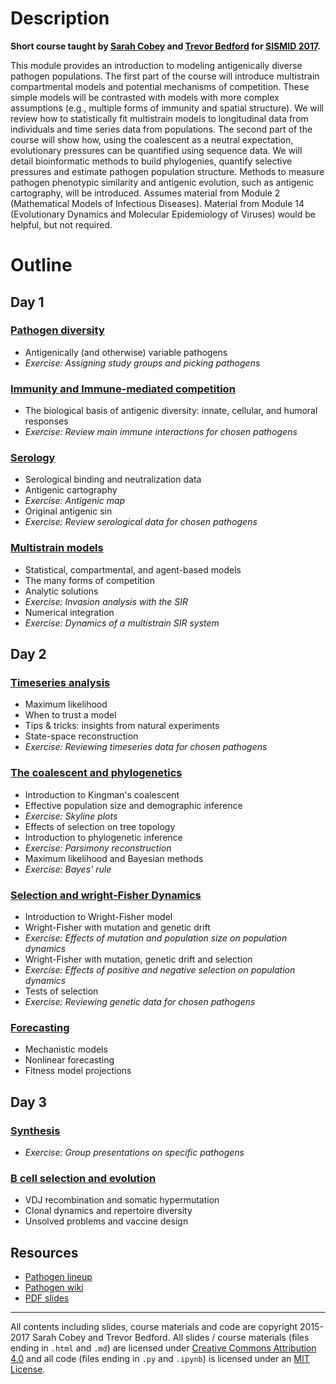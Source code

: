 # Description

**Short course taught by [Sarah Cobey](http://cobeylab.uchicago.edu/) and [Trevor Bedford](http://bedford.io/) for [SISMID 2017](http://www.biostat.washington.edu/suminst/sismid).**

This module provides an introduction to modeling antigenically diverse pathogen populations. The first part of the course will introduce multistrain compartmental models and potential mechanisms of competition. These simple models will be contrasted with models with more complex assumptions (e.g., multiple forms of immunity and spatial structure). We will review how to statistically fit multistrain models to longitudinal data from individuals and time series data from populations. The second part of the course will show how, using the coalescent as a neutral expectation, evolutionary pressures can be quantified using sequence data. We will detail bioinformatic methods to build phylogenies, quantify selective pressures and estimate pathogen population structure. Methods to measure pathogen phenotypic similarity and antigenic evolution, such as antigenic cartography, will be introduced. Assumes material from Module 2 (Mathematical Models of Infectious Diseases). Material from Module 14 (Evolutionary Dynamics and Molecular Epidemiology of Viruses) would be helpful, but not required.

# Outline

## Day 1

### [Pathogen diversity](pathogens/)

* Antigenically (and otherwise) variable pathogens
* *Exercise: Assigning study groups and picking pathogens*

### [Immunity and Immune-mediated competition](immunity/)

* The biological basis of antigenic diversity: innate, cellular, and humoral responses
* *Exercise: Review main immune interactions for chosen pathogens*

### [Serology](serology/)

* Serological binding and neutralization data
* Antigenic cartography
* *Exercise: Antigenic map*
* Original antigenic sin
* *Exercise: Review serological data for chosen pathogens*

### [Multistrain models](models/)

* Statistical, compartmental, and agent-based models
* The many forms of competition
* Analytic solutions
* *Exercise: Invasion analysis with the SIR*
* Numerical integration
* *Exercise: Dynamics of a multistrain SIR system*

## Day 2

### [Timeseries analysis](timeseries/)

* Maximum likelihood
* When to trust a model
* Tips & tricks: insights from natural experiments
* State-space reconstruction
* *Exercise: Reviewing timeseries data for chosen pathogens*

### [The coalescent and phylogenetics](sequences/)

* Introduction to Kingman's coalescent
* Effective population size and demographic inference
* *Exercise: Skyline plots*
* Effects of selection on tree topology
* Introduction to phylogenetic inference
* *Exercise: Parsimony reconstruction*
* Maximum likelihood and Bayesian methods
* *Exercise: Bayes' rule*

### [Selection and wright-Fisher Dynamics](selection/)

* Introduction to Wright-Fisher model
* Wright-Fisher with mutation and genetic drift
* *Exercise: Effects of mutation and population size on population dynamics*
* Wright-Fisher with mutation, genetic drift and selection
* *Exercise: Effects of positive and negative selection on population dynamics*
* Tests of selection
* *Exercise: Reviewing genetic data for chosen pathogens*

### [Forecasting](forecasting/)

* Mechanistic models
* Nonlinear forecasting
* Fitness model projections

## Day 3

### [Synthesis](https://github.com/trvrb/sismid/wiki/Synthesis/)

* *Exercise: Group presentations on specific pathogens*

### [B cell selection and evolution](bcells/)

* VDJ recombination and somatic hypermutation
* Clonal dynamics and repertoire diversity
* Unsolved problems and vaccine design

## Resources

* [Pathogen lineup](lineup/)
* [Pathogen wiki](https://github.com/trvrb/sismid/wiki/Synthesis)
* [PDF slides](https://github.com/trvrb/sismid/tree/master/slides)

-----------------------------------

All contents including slides, course materials and code are copyright 2015-2017 Sarah Cobey and Trevor Bedford. All slides / course materials (files ending in `.html` and `.md`) are licensed under [Creative Commons Attribution 4.0](CC-LICENSE.txt) and all code (files ending in `.py` and `.ipynb`) is licensed under an [MIT License](MIT-LICENSE.txt).
